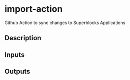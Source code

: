 # import-action

Github Action to sync changes to Superblocks Applications

## Description

## Inputs

## Outputs
